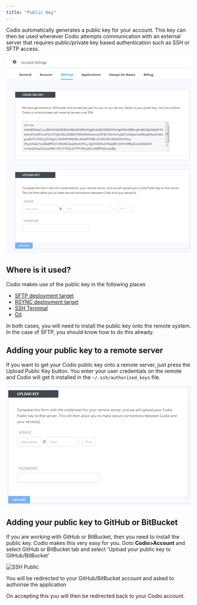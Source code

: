 ```yaml
---
title: "Public Key"
---
```


Codio automatically generates a public key for your account. This key can then be used whenever Codio attempts communication with an external server that requires public/private key based authentication such as SSH or SFTP access.

<img alt="public key dialog" src="/img/prefs-account-ssh.png" class="simple"/>


## Where is it used?
Codio makes use of the public key in the following places

- [SFTP deployment target](/ide/tools/deployment/type-sftp)
- [RSYNC deployment target](/ide/tools/deployment/type-rsync)
- [SSH Terminal](/ide/tools/ssh)
- [Git](/ide/editing/git)

In both cases, you will need to install the public key onto the remote system. In the case of SFTP, you should know how to do this already.

## Adding your public key to a remote server
If you want to get your Codio public key onto a remote server, just press the Upload Public Key button. You enter your user credentials on the remote and Codio will get it installed in the `~/.ssh/authorized_keys` file.

<img alt="authtoken" src="/img/prefs-account-ssh-dialog.png" class="simple"/>

## Adding your public key to GitHub or BitBucket
If you are working with GitHub or BitBucket, then you need to install the public key. Codio makes this very easy for you. Goto **Codio>Account** and select GitHub or BitBucket tab and select 'Upload your public key to GitHub/BitBucket'

![SSH Public](/img/docs/prefs-account-gh1.png)

You will be redirected to your GitHub/BitBucket account and asked to authorise the application

On accepting this you will then be redirected back to your Codio account.
